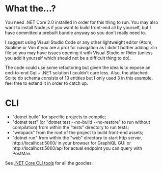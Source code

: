 # What the...?

You need .NET Core 2.0 installed in order for this thing to run.
You may also want to install Node.js if you want to build front-end all by yourself, but I have committed a prebuilt bundle anyway so 
you don't really need to.

I suggest using Visual Studio Code or any other lightweight editor (Atom, Sublime or Vim if you are a pro) for navigation as I didn't
bother adding .sln file so you may have issues opening it with Visual Studio or Rider (unless you add it yourself which should not 
be a difficult thing to do).

The code could use some refactoring but given the idea is to expose an end-to-end Gql + .NET solution I couldn't care less. 
Also, the attached Sqlite db schema consists of 13 entities but I only used 3 in this example, feel free to extend it in order to 
catch up.

# CLI

* "dotnet build" for specific projects to compile;
* "dotnet test" (or "dotnet test --no-build --no-restore" to run without compilation) from within the "tests" directory to run tests;
* "webpack" from the root of the project to build front-end assets;
* "dotnet run" from within the "web" directory to start http server, http://localhost:5000/ in your browser for GraphiQL GUI or http://localhost:5000/api for actual endpoint you can query with PostMan. 

See [.NET Core CLI tools](https://docs.microsoft.com/en-us/dotnet/core/tools/?tabs=netcore2x) for all the goodies.

